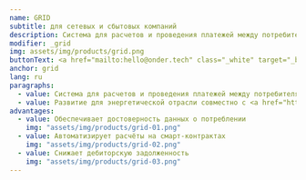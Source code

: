 ```yaml
---
name: GRID
subtitle: для сетевых и сбытовых компаний
description: Система для расчетов и проведения платежей между потребителями и поставщиками ресурсов на основе смарт-контрактов
modifier: _grid
img: assets/img/products/grid.png
buttonText: <a href="mailto:hello@onder.tech" class="_white" target="_blank">Запросить демо</a>
anchor: grid
lang: ru
paragraphs:
  - value: Система для расчетов и проведения платежей между потребителями и поставщиками ресурсов на основе смарт-контрактов
  - value: Развитие для энергетической отрасли совместно с <a href="http://moselectro.ru/" target="_blank">Мосэлектро</a>.
advantages:
  - value: Обеспечивает достоверность данных о потреблении
    img: "assets/img/products/grid-01.png"
  - value: Автоматизирует расчёты на смарт-контрактах
    img: "assets/img/products/grid-02.png"
  - value: Снижает дебиторскую задолженность
    img: "assets/img/products/grid-03.png"
---
```


<!--buttonText: <a href="https://ondergrid.ru" class="_white" target="_blank">Открыть сайт ONDER.GRID</a-->
